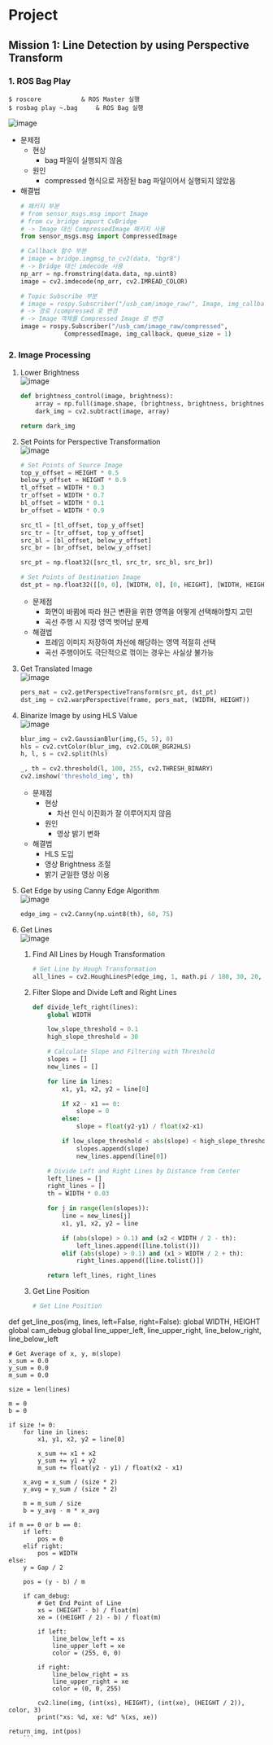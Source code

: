 # Project
## Mission 1: Line Detection by using Perspective Transform

### 1. ROS Bag Play
```
$ roscore			& ROS Master 실행
$ rosbag play ~.bag		& ROS Bag 실행
```

![image](https://user-images.githubusercontent.com/53277342/158741246-1390a776-6afd-4be6-955e-9402c530ae57.png)

- 문제점  
	- 현상
		- bag 파일이 실행되지 않음
	- 원인
		- compressed 형식으로 저장된 bag 파일이어서 실행되지 않았음  
- 해결법  
	``` python
	# 패키지 부분
	# from sensor_msgs.msg import Image
	# from cv_bridge import CvBridge
	# -> Image 대신 CompressedImage 패키지 사용
	from sensor_msgs.msg import CompressedImage

	# Callback 함수 부분
	# image = bridge.imgmsg_to_cv2(data, "bgr8")
	# -> Bridge 대신 imdecode 사용
	np_arr = np.fromstring(data.data, np.uint8)
	image = cv2.imdecode(np_arr, cv2.IMREAD_COLOR)

	# Topic Subscribe 부분
	# image = rospy.Subscriber("/usb_cam/image_raw/", Image, img_callback)
	# -> 경로 /compressed 로 변경
	# -> Image 객체를 Compressed Image 로 변경
	image = rospy.Subscriber("/usb_cam/image_raw/compressed",
				CompressedImage, img_callback, queue_size = 1)
	```

### 2. Image Processing
1. Lower Brightness   
	![image](https://user-images.githubusercontent.com/53277342/158741281-761f636a-3909-464f-8040-c4f516276195.png)

	``` python
	def brightness_control(image, brightness):
		array = np.full(image.shape, (brightness, brightness, brightness), dtype = np.uint8)
		dark_img = cv2.subtract(image, array)

    return dark_img
	```

2. Set Points for Perspective Transformation  
	![image](https://user-images.githubusercontent.com/53277342/158741302-2c5db7db-8e12-46eb-a1d7-afbd8908a8e9.png)
	``` python
	# Set Points of Source Image 
	top_y_offset = HEIGHT * 0.5
	below_y_offset = HEIGHT * 0.9
	tl_offset = WIDTH * 0.3
	tr_offset = WIDTH * 0.7
	bl_offset = WIDTH * 0.1
	br_offset = WIDTH * 0.9

	src_tl = [tl_offset, top_y_offset]
	src_tr = [tr_offset, top_y_offset]
	src_bl = [bl_offset, below_y_offset]
	src_br = [br_offset, below_y_offset]

	src_pt = np.float32([src_tl, src_tr, src_bl, src_br])
	```
	``` python
    # Set Points of Destination Image
    dst_pt = np.float32([[0, 0], [WIDTH, 0], [0, HEIGHT], [WIDTH, HEIGHT]])
	```
	
	- 문제점  
		- 화면이 바뀜에 따라 원근 변환을 위한 영역을 어떻게 선택해야할지 고민  
		- 곡선 주행 시 지정 영역 벗어남 문제  
	- 해결법
		- 프레임 이미지 저장하여 차선에 해당하는 영역 적절히 선택  
		- 곡선 주행이어도 극단적으로 꺾이는 경우는 사실상 불가능  

3. Get Translated Image   
	![image](https://user-images.githubusercontent.com/53277342/158741346-d9e4db9a-d9f5-4bed-b5c7-de472fa27df5.png)  
	``` python
	pers_mat = cv2.getPerspectiveTransform(src_pt, dst_pt)
	dst_img = cv2.warpPerspective(frame, pers_mat, (WIDTH, HEIGHT))
	```
	
4. Binarize Image by using HLS Value  
	![image](https://user-images.githubusercontent.com/53277342/158741384-87e56e30-00ff-4c1f-9eba-7b979b17f558.png)  
	``` python
	blur_img = cv2.GaussianBlur(img,(5, 5), 0)
    hls = cv2.cvtColor(blur_img, cv2.COLOR_BGR2HLS)
    h, l, s = cv2.split(hls)

    _, th = cv2.threshold(l, 100, 255, cv2.THRESH_BINARY)
    cv2.imshow('threshold_img', th)
	```  
	- 문제점
		- 현상
			- 차선 인식 이진화가 잘 이루어지지 않음
		- 원인
			- 영상 밝기 변화
	- 해결법
		- HLS 도입
		- 영상 Brightness 조절
		- 밝기 균일한 영상 이용
	
5. Get Edge by using Canny Edge Algorithm  
	![image](https://user-images.githubusercontent.com/53277342/158741418-878a9e1f-4f7c-427f-8ecb-0c2e649a5327.png)
	``` python
	edge_img = cv2.Canny(np.uint8(th), 60, 75)
	```

6. Get Lines  
	![image](https://user-images.githubusercontent.com/53277342/158741441-ca299aef-8b81-429e-820b-1f6619b7ec02.png)
	
	1. Find All Lines by Hough Transformation
		``` python
		# Get Line by Hough Transformation
		all_lines = cv2.HoughLinesP(edge_img, 1, math.pi / 180, 30, 20, 10)
		```
	
	2. Filter Slope and Divide Left and Right Lines
		``` python
		def divide_left_right(lines):
			global WIDTH

			low_slope_threshold = 0.1
			high_slope_threshold = 30

			# Calculate Slope and Filtering with Threshold
			slopes = []
			new_lines = []

			for line in lines:
				x1, y1, x2, y2 = line[0]

				if x2 - x1 == 0:
					slope = 0
				else:
					slope = float(y2-y1) / float(x2-x1)

				if low_slope_threshold < abs(slope) < high_slope_threshold:
					slopes.append(slope)
					new_lines.append(line[0])

			# Divide Left and Right Lines by Distance from Center
			left_lines = []
			right_lines = []
			th = WIDTH * 0.03

			for j in range(len(slopes)):
				line = new_lines[j]
				x1, y1, x2, y2 = line

				if (abs(slope) > 0.1) and (x2 < WIDTH / 2 - th):
					left_lines.append([line.tolist()])
				elif (abs(slope) > 0.1) and (x1 > WIDTH / 2 + th):
					right_lines.append([line.tolist()])

			return left_lines, right_lines
		```
	3. Get Line Position
		``` python
		# Get Line Position
def get_line_pos(img, lines, left=False, right=False):
    global WIDTH, HEIGHT
    global cam_debug
    global line_upper_left, line_upper_right, line_below_right, line_below_left
    
    # Get Average of x, y, m(slope)
    x_sum = 0.0
    y_sum = 0.0
    m_sum = 0.0

    size = len(lines)
    
    m = 0
    b = 0

    if size != 0:
        for line in lines:
            x1, y1, x2, y2 = line[0]

            x_sum += x1 + x2
            y_sum += y1 + y2
            m_sum += float(y2 - y1) / float(x2 - x1)

        x_avg = x_sum / (size * 2)
        y_avg = y_sum / (size * 2)

        m = m_sum / size
        b = y_avg - m * x_avg

    if m == 0 or b == 0:
        if left:
            pos = 0
        elif right:
            pos = WIDTH
    else:
        y = Gap / 2

        pos = (y - b) / m

        if cam_debug:
            # Get End Point of Line
            xs = (HEIGHT - b) / float(m)
            xe = ((HEIGHT / 2) - b) / float(m)
            
            if left:
                line_below_left = xs
                line_upper_left = xe
                color = (255, 0, 0)

            if right:
                line_below_right = xs
                line_upper_right = xe
                color = (0, 0, 255)

            cv2.line(img, (int(xs), HEIGHT), (int(xe), (HEIGHT / 2)), color, 3)
            print("xs: %d, xe: %d" %(xs, xe))

    return img, int(pos)
		```

